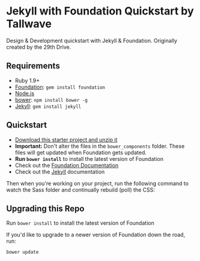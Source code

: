 # Jekyll with Foundation Quickstart by Tallwave

Design & Development quickstart with Jekyll & Foundation. Originally created by the 29th Drive.

## Requirements

  * Ruby 1.9+
  * [Foundation](http://foundation.zurb.com): `gem install foundation`
  * [Node.js](http://nodejs.org)
  * [bower](http://bower.io): `npm install bower -g`
  * [Jekyll](http://jekyllrb.com/): `gem install jekyll`

## Quickstart

  * [Download this starter project and unzip it](https://github.com/Tallwave/jekyll-foundation-quickstart/archive/master.zip)
  * __Important:__ Don't alter the files in the `bower_components` folder. These files will get updated when Foundation gets updated.
  * __Run `bower install`__ to install the latest version of Foundation
  * Check out the [Foundation Documentation](http://foundation.zurb.com/docs/)
  * Check out the [Jekyll](http://jekyllrb.com/docs/home/) documentation

Then when you're working on your project, run the following command to watch the Sass folder and continually rebuild (poll) the CSS:


## Upgrading this Repo

Run `bower install` to install the latest version of Foundation

If you'd like to upgrade to a newer version of Foundation down the road, run:

```bash
bower update
```
